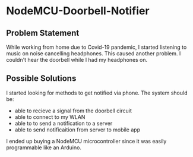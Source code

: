 # NodeMCU-Doorbell-Notifier

## Problem Statement
While working from home due to Covid-19 pandemic, I started listening to music on noise cancelling headphones. This caused another problem. I couldn't hear the doorbell while I had my headphones on. 

## Possible Solutions
I started looking for methods to get notified via phone.  The system should be:
* able to recieve a signal from the doorbell circuit
* able to connect to my WLAN
* able to to send a notification to a server
* able to send notificaition from server to mobile app

I ended up buying a NodeMCU microcontroller since it was easily programmable like an Arduino.
